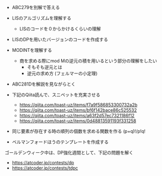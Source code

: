 

- ABC279を別解で答える
- LISのアルゴリズムを理解する
    - LISのコードを０からかけるくらいの理解
- LISのDPを用いたバージョンのコードを作成する
- MODINTを理解する
    - 商を求める際にmod Mの逆元の積を用いるという部分の理解をしたい
        - そもそも逆元とは
        - 逆元の求め方 (フェルマーの小定理)
- ABC281Dを解説を見ながらとく
- 下記のQiita読んで、スニペットを充実させる
    - https://qiita.com/toast-uz/items/f7a9f586853300732a2b
    - https://qiita.com/toast-uz/items/bf6f142bace86c525532
    - https://qiita.com/toast-uz/items/a63f2d57ec7321186f12
    - https://qiita.com/toast-uz/items/0d48813591193f331258

- 同じ要素が存在する時の順列の個数を求める関数を作る (p+q)!/p!q!

- ベルマンフォードほうのテンプレートを作成する

ゴールデンウィーク中は、DP強化週間として、下記の問題を解く
- https://atcoder.jp/contests/dp
- https://atcoder.jp/contests/tdpc